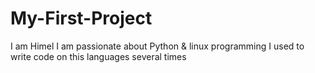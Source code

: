 # My-First-Project
I am Himel 
I am passionate about Python & linux programming 
I used to write code on this languages several times
